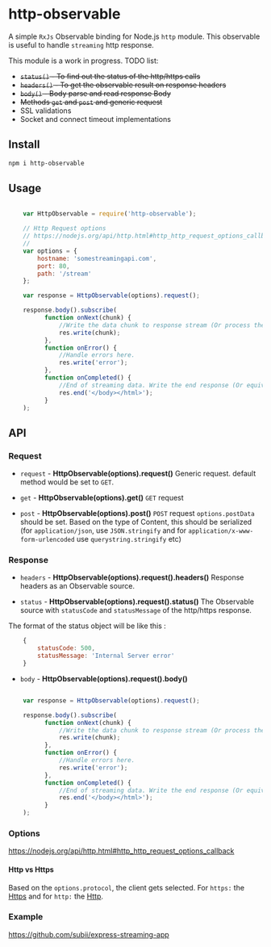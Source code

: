 # http-observable
A simple `RxJs` Observable binding for Node.js `http` module. This observable is useful to handle `streaming` http response.

This module is a work in progress.
TODO list:
- ~~`status()` - To find out the status of the http/https calls~~
- ~~`headers()` - To get the observable result on response headers~~
- ~~`body()` - Body parse and read response Body~~
- ~~Methods `get` and `post` and generic request~~
- SSL validations
- Socket and connect timeout implementations

## Install

```sh
npm i http-observable
```

## Usage

```javaScript

    var HttpObservable = require('http-observable');

    // Http Request options
    // https://nodejs.org/api/http.html#http_http_request_options_callback
    //
    var options = {
        hostname: 'somestreamingapi.com',
        port: 80,
        path: '/stream'
    };

    var response = HttpObservable(options).request();

    response.body().subscribe(
          function onNext(chunk) {
              //Write the data chunk to response stream (Or process the data)
              res.write(chunk);
          },
          function onError() {
              //Handle errors here.
              res.write('error');
          },
          function onCompleted() {
              //End of streaming data. Write the end response (Or equivalent tasks)
              res.end('</body></html>');
          }
    );

```

## API

### Request

- `request` - **HttpObservable(options).request()**
    Generic request. default method would be set to `GET`.
- `get` - **HttpObservable(options).get()**
    `GET` request

- `post` - **HttpObservable(options).post()**
    `POST` request
    `options.postData` should be set. Based on the type of Content, this should be serialized (for `application/json`, use `JSON.stringify` and for `application/x-www-form-urlencoded` use `querystring.stringify` etc)

### Response

- `headers` - **HttpObservable(options).request().headers()**
    Response headers as an Observable source.

- `status` - **HttpObservable(options).request().status()**
    The Observable source with `statusCode` and `statusMessage` of the http/https response.

The format of the status object will be like this :

```javaScript
    {
        statusCode: 500,
        statusMessage: 'Internal Server error'
    }
```
- `body` - **HttpObservable(options).request().body()**

```javaScript

    var response = HttpObservable(options).request();

    response.body().subscribe(
          function onNext(chunk) {
              //Write the data chunk to response stream (Or process the data)
              res.write(chunk);
          },
          function onError() {
              //Handle errors here.
              res.write('error');
          },
          function onCompleted() {
              //End of streaming data. Write the end response (Or equivalent tasks)
              res.end('</body></html>');
          }
    );
```
### Options

https://nodejs.org/api/http.html#http_http_request_options_callback

#### Http vs Https

Based on the `options.protocol`, the client gets selected. For `https:` the [Https](https://nodejs.org/api/https.html) and for `http:` the [Http](https://nodejs.org/api/http.html).

### Example

https://github.com/subii/express-streaming-app
